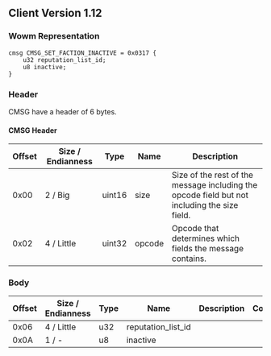 ## Client Version 1.12

### Wowm Representation
```rust,ignore
cmsg CMSG_SET_FACTION_INACTIVE = 0x0317 {
    u32 reputation_list_id;
    u8 inactive;
}
```
### Header
CMSG have a header of 6 bytes.

#### CMSG Header
| Offset | Size / Endianness | Type   | Name   | Description |
| ------ | ----------------- | ------ | ------ | ----------- |
| 0x00   | 2 / Big           | uint16 | size   | Size of the rest of the message including the opcode field but not including the size field.|
| 0x02   | 4 / Little        | uint32 | opcode | Opcode that determines which fields the message contains.|
### Body
| Offset | Size / Endianness | Type | Name | Description | Comment |
| ------ | ----------------- | ---- | ---- | ----------- | ------- |
| 0x06 | 4 / Little | u32 | reputation_list_id |  |  |
| 0x0A | 1 / - | u8 | inactive |  |  |
